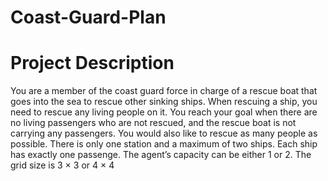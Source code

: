 # Coast-Guard-Plan
# Project Description
You are a member of the coast guard force in charge of a rescue
boat that goes into the sea to rescue other sinking ships. When rescuing a ship, you need
to rescue any living people on it. You reach your goal when there are no living passengers who are not rescued, and the rescue boat is not
carrying any passengers. You would also like to rescue as many people as possible.
There is only one station and a maximum of two ships.
Each ship has exactly one passenge.
The agent’s capacity can be either 1 or 2.
The grid size is 3 × 3 or 4 × 4
